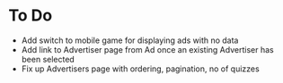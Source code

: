 # To Do

* Add switch to mobile game for displaying ads with no data
* Add link to Advertiser page from Ad once an existing Advertiser has been selected
* Fix up Advertisers page with ordering, pagination, no of quizzes